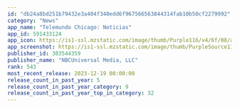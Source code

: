```yaml
---
id: "db24a8bd251b79432e3a404f340edd6f967566563844314fab10b50cf2279992"
category: "News"
app_name: "Telemundo Chicago: Noticias"
app_id: 591433124
app_icon: https://is1-ssl.mzstatic.com/image/thumb/Purple116/v4/6f/08/af/6f08af5c-6dd3-f6a9-706c-ad94f05f18fe/AppIcon-tlmd-chi-0-1x_U007emarketing-0-7-0-sRGB-85-220.png/1024x1024bb.png
app_screenshot: https://is1-ssl.mzstatic.com/image/thumb/PurpleSource115/v4/94/30/5b/94305be2-eca3-971d-d38e-8465004c1de6/4c326d3b-e7bb-4a02-bd8b-b46eff988c58_01_-_News.jpg/1242x2688bb.png
publisher_id: 303544359
publisher_name: "NBCUniversal Media, LLC"
rank: 543
most_recent_release: 2023-12-19 00:00:00
release_count_in_past_year: 5
release_count_in_past_year_category: 9
release_count_in_past_year_top_in_category: 32
---
```

